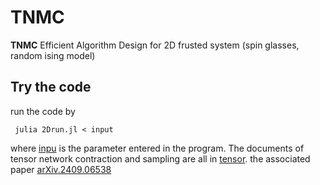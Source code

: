 # TNMC
**TNMC** Efficient Algorithm Design for 2D frusted system (spin glasses, random ising model)

## Try the code
run the code  by 
```
 julia 2Drun.jl < input
```
where [inpu](input) is the parameter entered in the program. The documents of tensor network contraction and sampling are all in [tensor](Tensor.jl).
the associated paper [arXiv.2409.06538](https://doi.org/10.48550/arXiv.2409.06538)
